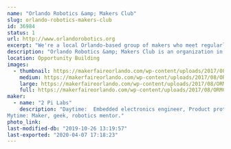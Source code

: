 ```yaml
---
name: "Orlando Robotics &amp; Makers Club"
slug: orlando-robotics-makers-club
id: 36984
status: 1
url: http://www.orlandorobotics.org
excerpt: "We're a local Orlando-based group of makers who meet regularly to discuss, share ideas and work on robotics, electronics, Arduinos, 3D-printing, FPV drones, and other techie activities."
description: "Orlando Robotics &amp; Makers Club is an organization in central Orlando made up of over 680 makers of all ages who meet monthly to discuss techie activities such as robotics, 3D-printing, electronics, Arduinos, FPV drones, and several other technical topics.  We meet at the Melrose center in the downtown Orlando library and also at MakerFX Makerspace.  There is no charge for out meetings."
location: Opportunity Building
images:
  - thumbnail: https://makerfaireorlando.com/wp-content/uploads/2017/08/ORMC-image-highres_443791803.jpeg
    medium: https://makerfaireorlando.com/wp-content/uploads/2017/08/ORMC-image-highres_443791803.jpeg
    large: https://makerfaireorlando.com/wp-content/uploads/2017/08/ORMC-image-highres_443791803.jpeg
    full: https://makerfaireorlando.com/wp-content/uploads/2017/08/ORMC-image-highres_443791803.jpeg
maker:
  - name: "2 Pi Labs"
    description: "Daytime:  Embedded electronics engineer, Product prototyper.
Mytime: Maker, geek, robotics mentor."
photo_link: 
last-modified-db: "2019-10-26 13:19:57"
last-exported: "2020-04-07 17:18:23"
---
```

